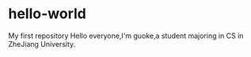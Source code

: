 # hello-world
My first repository
Hello everyone,I'm guoke,a student majoring in CS in ZheJiang University.
